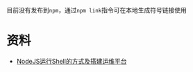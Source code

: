 
目前没有发布到`npm`，通过`npm link`指令可在本地生成符号链接使用

# 资料
- [NodeJS运行Shell的方式及搭建运维平台](https://cloud.tencent.com/developer/article/1812689)
